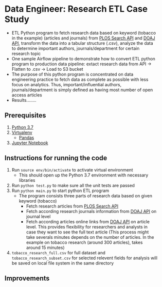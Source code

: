 # Data Engineer: Research ETL Case Study
* ETL Python program to fetch research data based on keyword (tobacco in the example) (articles and journals) from [PLOS Search API](http://api.plos.org/solr/examples) and [DOAJ API](https://doaj.org/api/v1/docs#!/Search/get_api_v1_search_articles_search_query), transform the data into a tabular structure (.csv), analyze the data to determine important authors, journals/department for certain research topic
* One sample Airflow pipeline to demonstrate how to convert ETL python program to production data pipeline: extact research data from API -> Flatten to .csv -> Load to S3 bucket 
* The purpose of this python program is concentrated on data engineering practice to fetch data as complete as possible with less focus on analytics. Thus, important/influential authors, journals/department is simply defined as having most number of open access articles 
* Results........

## Prerequisites
1. [Python 3.7](https://www.python.org/)
2. [Virtualenv](https://virtualenv.pypa.io/en/latest/)
	* [Pandas](https://pandas.pydata.org/) 
3. [Jupyter Notebook](http://jupyter.org/)

## Instructions for running the code
1. Run `source env/bin/activate` to activate virtual environment
	* This should open up the Python 3.7 environment with necessary libraries
2. Run `python test.py` to make sure all the unit tests are passed
3. Run `python main.py` to start python ETL program
	* The program consists three parts of research data based on given keyword (tobacco)
		* Fetch research articles from [PLOS Search API](http://api.plos.org/solr/examples)
		* Fetch according research journals information from [DOAJ API](https://doaj.org/api/v1/docs#!/Search/get_api_v1_search_articles_search_query) on journal level
		* Fetch according articles online links from [DOAJ API](https://doaj.org/api/v1/docs#!/Search/get_api_v1_search_articles_search_query) on article level. This provides flexibility for researchers and analysts in case they want to see the full text article (This process might take severals minutes depends on the number of articles. In the example on tobacco research (around 300 articles), takes around 15 minutes)
4. `tobacco_research_full.csv` for full dataset and `tobacco_research_subset.csv` for selected relevent fields for analysis will be saved on local file system in the same directory

## Improvements